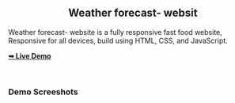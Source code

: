 <h2 align="center">Weather forecast- websit</h2>

  Weather forecast- website is a fully responsive fast food website, <br />Responsive for all devices, build using HTML, CSS, and JavaScript.

  <a href="file:///P:/projects/Weather%20Forecastination/weather.html"><strong>➥ Live Demo</strong></a>

</div>

<br />

### Demo Screeshots

